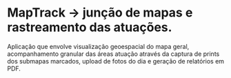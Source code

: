 # MapTrack → junção de mapas e rastreamento das atuações.

Aplicação que envolve visualização geoespacial do mapa geral, acompanhamento granular das áreas atuação através da captura de prints dos submapas marcados, upload de fotos do dia e geração de relatórios em PDF.

